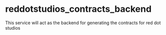 # reddotstudios_contracts_backend
This service will act as the backend for generating the contracts for red dot studios

